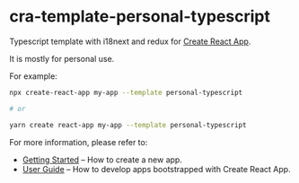# cra-template-personal-typescript

Typescript template with i18next and redux for [Create React App](https://github.com/facebook/create-react-app).

It is mostly for personal use.

For example:

```sh
npx create-react-app my-app --template personal-typescript

# or

yarn create react-app my-app --template personal-typescript
```

For more information, please refer to:

- [Getting Started](https://create-react-app.dev/docs/getting-started) – How to create a new app.
- [User Guide](https://create-react-app.dev) – How to develop apps bootstrapped with Create React App.
